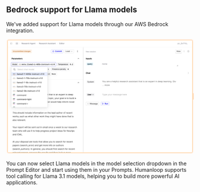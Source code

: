 ## Bedrock support for Llama models

We've added support for Llama models through our AWS Bedrock integration.

![AWS Bedrock Llama models in model selection dropdown in a Prompt Editor on Humanloop](../assets/images/changelogs/bedrock-llama.png)

You can now select Llama models in the model selection dropdown in the Prompt Editor and start using them in your Prompts.
Humanloop supports tool calling for Llama 3.1 models, helping you to build more powerful AI applications.